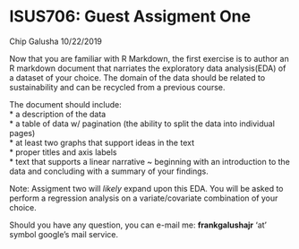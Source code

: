 ISUS706: Guest Assigment One
================
Chip Galusha
10/22/2019

Now that you are familiar with R Markdown, the first exercise is to
author an R markdown document that narriates the exploratory data
analysis(EDA) of a dataset of your choice. The domain of the data should
be related to sustainability and can be recycled from a previous course.

The document should include:  
\* a description of the data  
\* a table of data w/ pagination (the ability to split the data into
individual pages)  
\* at least two graphs that support ideas in the text  
\* proper titles and axis labels  
\* text that supports a linear narrative ~ beginning with an
introduction to the data and concluding with a summary of your findings.

Note: Assigment two will *likely* expand upon this EDA. You will be
asked to perform a regression analysis on a variate/covariate
combination of your choice.

Should you have any question, you can e-mail me: **frankgalushajr** ‘at’
symbol google’s mail service.
